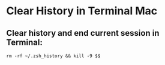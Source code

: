 # Clear History in Terminal Mac

## Clear history and end current session in Terminal:
```
rm -rf ~/.zsh_history && kill -9 $$
```
